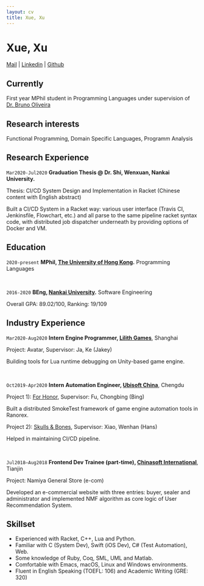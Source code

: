 ```yaml
---
layout: cv
title: Xue, Xu
---
```

# Xue, Xu

<div id="webaddress">
<a href="mailto:xuxue@connect.hku.hk">Mail</a>
| <a href="https://www.linkedin.com/in/xu-xue/">Linkedin</a>
| <a href="https://github.com/jrshoe">Github</a>
</div>

## Currently

First year MPhil student in Programming Languages under supervision of [Dr. Bruno Oliveira](https://i.cs.hku.hk/~bruno/)

## Research interests

Functional Programming, Domain Specific Languages, Programm Analysis

## Research Experience
`Mar2020-Jul2020`
__Graduation Thesis @ Dr. Shi, Wenxuan, Nankai University.__

Thesis: CI/CD System Design and Implementation in Racket (Chinese content with English abstract)

Built a CI/CD System in a Racket way: various user interface (Travis CI, Jenkinsfile, Flowchart, etc.) and all parse to the same pipeline racket syntax code, with distributed job dispatcher underneath by providing options of Docker and VM.

## Education
`2020-present`
__MPhil, [The University of Hong Kong](https://www.hku.hk).__
Programming Languages

<br/>

`2016-2020`
__BEng, [Nankai University](http://en.nankai.edu.cn).__
Software Engineering

Overall GPA: 89.02/100, Ranking: 19/109

## Industry Experience

`Mar2020-Aug2020`
__Intern Engine Programmer, [Lilith Games](https://www.lilithgames.com/en/)__, Shanghai

Project: Avatar, Supervisor: Ja, Ke (Jakey)

Building tools for Lua runtime debugging on Unity-based game engine.

<br/>

`Oct2019-Apr2020`
__Intern Automation Engineer, [Ubisoft China](https://www.ubisoft.com/en-us/)__, Chengdu

Project 1): [For Honor](https://forhonor.ubisoft.com/game/en-us/home/), Supervisor: Fu, Chongbing (Bing)

Built a distributed SmokeTest framework of game engine automation tools in Ranorex.

Project 2): [Skulls & Bones](https://skullandbones.ubisoft.com/game/en-us/home/), Supervisor: Xiao, Wenhan (Hans)

Helped in maintaining CI/CD pipeline.

<br/>

`Jul2018–Aug2018`
__Frontend Dev Trainee (part-time), [Chinasoft International](http://www.chinasofti.com/en/)__, Tianjin

Project: Namiya General Store (e-com)

Developed an e-commercial website with three entries: buyer, sealer and administrator and implemented NMF algorithm as core logic of User Recommendation System.

## Skillset

- Experienced with Racket, C++, Lua and Python.
- Familiar with C (System Dev), Swift (iOS Dev), C# (Test Automation), Web.
- Some knowledge of Ruby, Coq, SML, UML and Matlab.
- Comfortable with Emacs, macOS, Linux and Windows environments.
- Fluent in English Speaking (TOEFL: 106) and Academic Writing (GRE: 320)

<!-- ### Footer

Last updated: Aug 2020 -->
